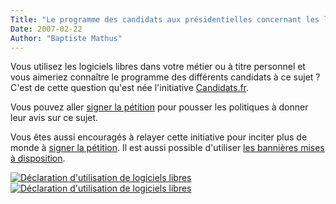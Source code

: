```yaml
---
Title: "Le programme des candidats aux présidentielles concernant les logiciels libres"
Date: 2007-02-22
Author: "Baptiste Mathus"
---
```




Vous utilisez les logiciels libres dans votre métier ou à titre
personnel et vous aimeriez connaître le programme des différents
candidats à ce sujet ? C'est de cette question qu'est née l'initiative
[Candidats.fr](http://candidats.fr).

Vous pouvez aller [signer la
pétition](http://www.candidats.fr/petition/index.php?petition=2&signe=oui)
pour pousser les politiques à donner leur avis sur ce sujet.

Vous êtes aussi encouragés à relayer cette initiative pour inciter plus
de monde à [signer la
pétition](http://www.candidats.fr/petition/index.php?petition=2&signe=oui).
Il est aussi possible d'utiliser [les bannières mises à
disposition](http://www.candidats.fr/index.php/2007/02/02/34-les-bannieres).

[![Déclaration d'utilisation de logiciels
libres](http://www.candidats.fr/images/banniere468x60_candidats-point-fr_slogan.png)](http://www.candidats.fr/signer)
[![Déclaration d'utilisation de logiciels
libres](http://www.candidats.fr/images/banniere468x60_candidats-point-fr_declaration.png)](http://www.candidats.fr/signer)

